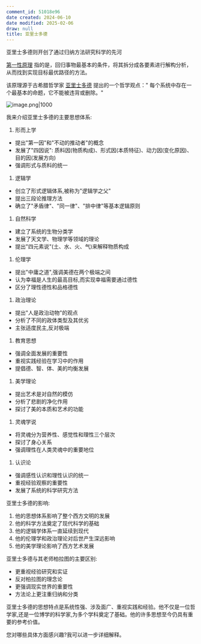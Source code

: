 ```yaml
---
comment_id: 51018e96
date created: 2024-06-10
date modified: 2025-02-06
draw: null
title: 亚里士多德
---
```

亚里士多德则开创了通过归纳方法研究科学的先河

<!-- more -->

[第一性原理](第一性原理.md) 指的是，回归事物最基本的条件，将其拆分成各要素进行解构分析，从而找到实现目标最优路径的方法。

该原理源于古希腊哲学家 [亚里士多德](https://wiki.mbalib.com/wiki/%E4%BA%9A%E9%87%8C%E5%A3%AB%E5%A4%9A%E5%BE%B7 "亚里士多德") 提出的一个哲学观点：" 每个系统中存在一个最基本的命题，它不能被违背或删除。"

![image.png|1000](https://imagehosting4picgo.oss-cn-beijing.aliyuncs.com/imagehosting/fix-dir%2Fpicgo%2Fpicgo-clipboard-images%2F2024%2F07%2F10%2F22-29-08-daafe7fe2b6fc543994abc353839341f-20240710222907-de89b7.png)

我来介绍亚里士多德的主要思想体系:

1. 形而上学
- 提出"第一因"和"不动的推动者"的概念
- 发展了"四因说": 质料因(物质构成)、形式因(本质特征)、动力因(变化原因)、目的因(发展方向)
- 强调形式与质料的统一

1. 逻辑学
- 创立了形式逻辑体系,被称为"逻辑学之父"
- 提出三段论推理方法
- 确立了"矛盾律"、"同一律"、"排中律"等基本逻辑原则

1. 自然科学
- 建立了系统的生物分类学
- 发展了天文学、物理学等领域的理论
- 提出"四元素说"(土、水、火、气)来解释物质构成

1. 伦理学
- 提出"中庸之道",强调美德在两个极端之间
- 认为幸福是人生的最高目标,而实现幸福需要通过德性
- 区分了理性德性和品格德性

1. 政治理论
- 提出"人是政治动物"的观点
- 分析了不同的政体类型及其优劣
- 主张适度民主,反对极端

1. 教育思想
- 强调全面发展的重要性
- 重视实践经验在学习中的作用
- 提倡德、智、体、美的均衡发展

1. 美学理论
- 提出艺术是对自然的模仿
- 分析了悲剧的净化作用
- 探讨了美的本质和艺术的功能

1. 灵魂学说
- 将灵魂分为营养性、感觉性和理性三个层次
- 探讨了身心关系
- 强调理性在人类灵魂中的重要地位

1. 认识论
- 强调感性认识和理性认识的统一
- 重视经验观察的重要性
- 发展了系统的科学研究方法

亚里士多德的影响:

1. 他的思想体系影响了整个西方文明的发展
2. 他的科学方法奠定了现代科学的基础
3. 他的逻辑学体系一直延续到现代
4. 他的伦理学和政治理论对后世产生深远影响
5. 他的美学理论影响了西方艺术发展

亚里士多德与其老师柏拉图的主要区别:

- 更重视经验研究和实证
- 反对柏拉图的理念论
- 更强调现实世界的重要性
- 方法论上更注重归纳和分类

亚里士多德的思想特点是系统性强、涉及面广、重视实践和经验。他不仅是一位哲学家,还是一位博学的科学家,为多个学科奠定了基础。他的许多思想至今仍具有重要的参考价值。

您对哪些具体方面感兴趣?我可以进一步详细解释。
